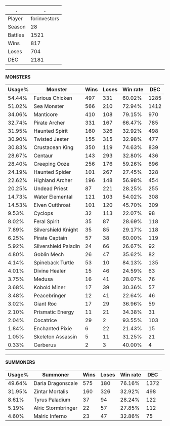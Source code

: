 .|.
|-|-
Player|forinvestors
Season|28
Battles|1521
Wins|817
Loses|704
DEC|2181

---
**MONSTERS**

Usage%|Monster|Wins|Loses|Win rate|DEC|
-|-|-|-|-|-|
54.44%|Furious Chicken|497|331|60.02%|1285|
51.02%|Sea Monster|566|210|72.94%|1412|
34.06%|Manticore|410|108|79.15%|970|
32.74%|Pirate Archer|331|167|66.47%|785|
31.95%|Haunted Spirit|160|326|32.92%|498|
30.90%|Twisted Jester|155|315|32.98%|477|
30.83%|Crustacean King|350|119|74.63%|839|
28.67%|Centaur|143|293|32.80%|436|
28.40%|Creeping Ooze|256|176|59.26%|696|
24.19%|Haunted Spider|101|267|27.45%|328|
22.62%|Highland Archer|196|148|56.98%|454|
20.25%|Undead Priest|87|221|28.25%|255|
14.73%|Water Elemental|121|103|54.02%|308|
14.53%|Elven Cutthroat|101|120|45.70%|309|
9.53%|Cyclops|32|113|22.07%|98|
8.02%|Feral Spirit|35|87|28.69%|118|
7.89%|Silvershield Knight|35|85|29.17%|118|
6.25%|Pirate Captain|57|38|60.00%|119|
5.92%|Silvershield Paladin|24|66|26.67%|92|
4.80%|Goblin Mech|26|47|35.62%|82|
4.14%|Spineback Turtle|53|10|84.13%|135|
4.01%|Divine Healer|15|46|24.59%|63|
3.75%|Medusa|16|41|28.07%|76|
3.68%|Kobold Miner|17|39|30.36%|57|
3.48%|Peacebringer|12|41|22.64%|46|
3.02%|Giant Roc|17|29|36.96%|59|
2.10%|Prismatic Energy|11|21|34.38%|31|
2.04%|Cocatrice|29|2|93.55%|103|
1.84%|Enchanted Pixie|6|22|21.43%|15|
1.05%|Skeleton Assassin|5|11|31.25%|21|
0.33%|Cerberus|2|3|40.00%|4|

---
**SUMMONERS**

Usage%|Summoner|Wins|Loses|Win rate|DEC|
-|-|-|-|-|-|
49.64%|Daria Dragonscale|575|180|76.16%|1372|
31.95%|Zintar Mortalis|160|326|32.92%|498|
8.61%|Tyrus Paladium|37|94|28.24%|122|
5.19%|Alric Stormbringer|22|57|27.85%|112|
4.60%|Malric Inferno|23|47|32.86%|75|
